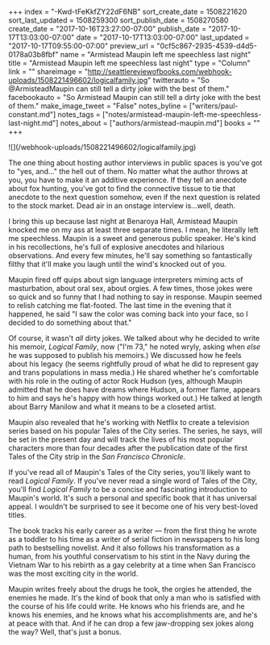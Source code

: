 +++
index = "-Kwd-tFeKkfZY22dF6NB"
sort_create_date = 1508221620
sort_last_updated = 1508259300
sort_publish_date = 1508270580
create_date = "2017-10-16T23:27:00-07:00"
publish_date = "2017-10-17T13:03:00-07:00"
date = "2017-10-17T13:03:00-07:00"
last_updated = "2017-10-17T09:55:00-07:00"
preview_url = "0cf5c867-2935-4539-d4d5-0178a03b8fbf"
name = "Armistead Maupin left me speechless last night"
title = "Armistead Maupin left me speechless last night"
type = "Column"
link = ""
shareimage = "http://seattlereviewofbooks.com/webhook-uploads/1508221496602/logicalfamily.jpg"
twitterauto = "So @ArmisteadMaupin can still tell a dirty joke with the best of them."
facebookauto = "So Armistead Maupin can still tell a dirty joke with the best of them."
make_image_tweet = "False"
notes_byline = ["writers/paul-constant.md"]
notes_tags = ["notes/armistead-maupin-left-me-speechless-last-night.md"]
notes_about = ["authors/armistead-maupin.md"]
books = ""
+++
<p class="image-left">![](/webhook-uploads/1508221496602/logicalfamily.jpg)</p>

The one thing about hosting author interviews in public spaces is you've got to "yes, and..." the hell out of them. No matter what the author throws at you, you have to make it an additive experience. If they tell an anecdote about fox hunting, you've got to find the connective tissue to tie that anecdote to the next question somehow, even if the next question is related to the stock market. Dead air in an onstage interview is...well, death.

I bring this up because last night at Benaroya Hall, Armistead Maupin knocked me on my ass at least three separate times. I mean, he literally left me speechless. Maupin is a sweet and generous public speaker. He's kind in his recollections, he's full of explosive anecdotes and hilarious observations. And every few minutes, he'll say something so fantastically filthy that it'll make you laugh until the wind's knocked out of you.

Maupin fired off quips about sign language interpreters miming acts of masturbation, about oral sex, about orgies. A few times, those jokes were so quick and so funny that I had nothing to say in response. Maupin seemed to relish catching me flat-footed. The last time in the evening that it happened, he said "I saw the color was coming back into your face, so I decided to do something about that."

Of course, it wasn't *all* dirty jokes. We talked about why he decided to write his memoir, *Logical Family*, now ("I'm 73," he noted wryly, asking when *else* he was supposed to publish his memoirs.) We discussed how he feels about his legacy (he seems rightfully proud of what he did to represent gay and trans populations in mass media.) He shared whether he's comfortable with his role in the outing of actor Rock Hudson (yes, although Maupin admitted that he does have dreams where Hudson, a former flame, appears to him and says he's happy with how things worked out.) He talked at length about Barry Manilow and what it means to be a closeted artist.

Maupin also revealed that he's working with Netflix to create a television series based on his popular Tales of the City series. The series, he says, will be set in the present day and will track the lives of his most popular characters more than four decades after the publication date of the first Tales of the City strip in the *San Francisco Chronicle*.

If you've read all of Maupin's Tales of the City series, you'll likely want to read *Logical Family*. If you've never read a single word of Tales of the City, you'll find *Logical Family* to be a concise and fascinating introduction to Maupin's world. It's such a personal and specific book that it has universal appeal. I wouldn't be surprised to see it become one of his very best-loved titles.

The book tracks his early career as a writer — from the first thing he wrote as a toddler to his time as a writer of serial fiction in newspapers to his long path to bestselling novelist. And it also follows his transformation as a human, from his youthful conservatism to his stint in the Navy during the Vietnam War to his rebirth as a gay celebrity at a time when San Francisco was the most exciting city in the world.

Maupin writes freely about the drugs he took, the orgies he attended, the enemies he made. It's the kind of book that only a man who is satisfied with the course of his life could write. He knows who his friends are, and he knows his enemies, and he knows what his accomplishments are, and he's at peace with that. And if he can drop a few jaw-dropping sex jokes along the way? Well, that's just a bonus.